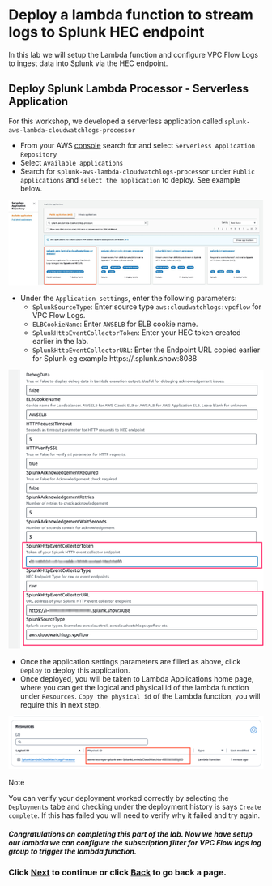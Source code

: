 # Deploy a lambda function to stream logs to Splunk HEC endpoint
In this lab we will setup the Lambda function and configure VPC Flow Logs to ingest data into Splunk via the HEC endpoint. 

## Deploy Splunk Lambda Processor - Serverless Application
For this workshop, we developed a serverless application called `splunk-aws-lambda-cloudwatchlogs-processor`
- From your AWS [console](https://console.aws.amazon.com/serverlessrepo/home?/available-applications) search for and select `Serverless Application Repository`
- Select `Available applications` 
- Search for `splunk-aws-lambda-cloudwatchlogs-processor` under `Public applications` and `select the application` to deploy. See example below.

![lambda_serverless](/static/30_lambda/serverless.png)

- Under the `Application settings`, enter the following parameters:
    -  `SplunkSourceType`: Enter source type `aws:cloudwatchlogs:vpcflow` for VPC Flow Logs.
    -  `ELBCookieName`: Enter `AWSELB` for ELB cookie name.
    -  `SplunkHttpEventCollectorToken`: Enter your HEC token created earlier in the lab.
    -  `SplunkHttpEventCollectorURL`: Enter the Endpoint URL copied earlier for Splunk eg example https://<splunk-instanceid>.splunk.show:8088 
  
![parameters](/static/30_lambda/parameters.png)

- Once the application settings parameters are filled as above, click `Deploy` to deploy this application. 
- Once deployed, you will be taken to Lambda Applications home page, where you can get the logical and physical id of the lambda function under `Resources`. `Copy the physical id` of the Lambda function, you will require this in next step.

![physicalid](/static/30_lambda/physical_id.png)

>[!NOTE]
>You can verify your deployment worked correctly by selecting the `Deployments` tabe and checking under the deployment history is says `Create complete`. If this has failed you will need to verify why it failed and try again.

##### Congratulations on completing this part of the lab. Now we have setup our lambda we can configure the subscription filter for VPC Flow logs log group to trigger the lambda function. 

### Click <a>[Next](/content/Lab3_lambda/setup_subscriptionfilter.md)</a> to continue or click <a>[Back](/content/Lab3_lambda/setup_flowlogs.md) to go back a page.</a>